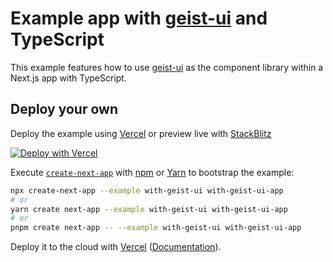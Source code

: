 # Example app with [geist-ui](https://github.com/geist-org/geist-ui) and TypeScript

This example features how to use [geist-ui](https://github.com/geist-org/geist-ui) as the component library within a Next.js app with TypeScript.

## Deploy your own

Deploy the example using [Vercel](https://vercel.com?utm_source=github&utm_medium=readme&utm_campaign=next-example) or preview live with [StackBlitz](https://stackblitz.com/github/vercel/next.js/tree/canary/examples/with-geist-ui)

[![Deploy with Vercel](https://vercel.com/button)](https://vercel.com/new/git/external?repository-url=https://github.com/vercel/next.js/tree/canary/examples/with-geist-ui&project-name=with-geist-ui&repository-name=with-geist-ui)

Execute [`create-next-app`](https://github.com/vercel/next.js/tree/canary/packages/create-next-app) with [npm](https://docs.npmjs.com/cli/init) or [Yarn](https://yarnpkg.com/lang/en/docs/cli/create/) to bootstrap the example:

```bash
npx create-next-app --example with-geist-ui with-geist-ui-app
# or
yarn create next-app --example with-geist-ui with-geist-ui-app
# or
pnpm create next-app -- --example with-geist-ui with-geist-ui-app
```

Deploy it to the cloud with [Vercel](https://vercel.com/new?utm_source=github&utm_medium=readme&utm_campaign=next-example) ([Documentation](https://nextjs.org/docs/deployment)).
